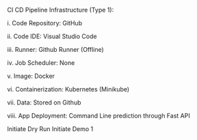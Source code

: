CI CD Pipeline Infrastructure (Type 1):

  i. Code Repository: GitHub
	
  ii. Code IDE: Visual Studio Code
	
  iii. Runner: Github Runner (Offline)
	
  iv. Job Scheduler: None
	
  v. Image: Docker
	
  vi. Containerization: Kubernetes (Minikube)
	
  vii. Data: Stored on Github
	
  viii. App Deployment: Command Line prediction through Fast API

Initiate Dry Run
Initiate Demo 1
